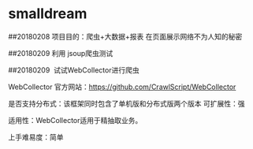 # smalldream
##20180208
项目目的：爬虫+大数据+报表 在页面展示网络不为人知的秘密

##20180209
利用 jsoup爬虫测试

##20180209
 试试WebCollector进行爬虫
 
WebCollector
官方网站：https://github.com/CrawlScript/WebCollector

是否支持分布式：该框架同时包含了单机版和分布式版两个版本
可扩展性：强

适用性：WebCollector适用于精抽取业务。

上手难易度：简单

